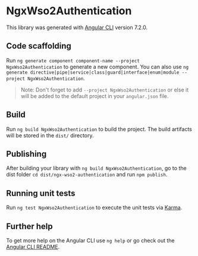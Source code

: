 # NgxWso2Authentication

This library was generated with [Angular CLI](https://github.com/angular/angular-cli) version 7.2.0.

## Code scaffolding

Run `ng generate component component-name --project NgxWso2Authentication` to generate a new component. You can also use `ng generate directive|pipe|service|class|guard|interface|enum|module --project NgxWso2Authentication`.
> Note: Don't forget to add `--project NgxWso2Authentication` or else it will be added to the default project in your `angular.json` file. 

## Build

Run `ng build NgxWso2Authentication` to build the project. The build artifacts will be stored in the `dist/` directory.

## Publishing

After building your library with `ng build NgxWso2Authentication`, go to the dist folder `cd dist/ngx-wso2-authentication` and run `npm publish`.

## Running unit tests

Run `ng test NgxWso2Authentication` to execute the unit tests via [Karma](https://karma-runner.github.io).

## Further help

To get more help on the Angular CLI use `ng help` or go check out the [Angular CLI README](https://github.com/angular/angular-cli/blob/master/README.md).
